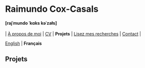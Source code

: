 # Raimundo Cox-Casals
#### [rajˈmundo ˈkɑks kəˈzaɫs]

| [À propos de moi](LISMOI.md) | [CV](cvfr.md) | **Projets** | [Lisez mes recherches](papersfr.md) | [Contact](contactfr.md) |

[English](projects.md) \| **Français**

## Projets
